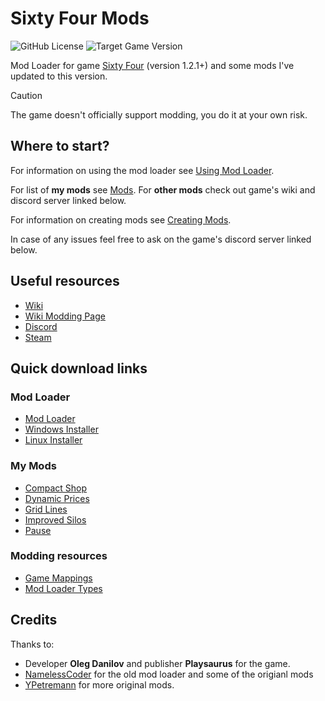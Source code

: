 # Sixty Four Mods

![GitHub License](https://img.shields.io/github/license/rafalberezin/sixty-four-mods?style=for-the-badge)
![Target Game Version](https://img.shields.io/badge/Target_Game_Version-1.2.1-blue?style=for-the-badge)

Mod Loader for game
[Sixty Four](https://store.steampowered.com/app/2659900/Sixty_Four/) (version
1.2.1+) and some mods I've updated to this version.

> [!CAUTION]
>
> The game doesn't officially support modding, you do it at your own risk.

## Where to start?

For information on using the mod loader see
[Using Mod Loader](./01-using-mod-loader.md).

For list of **my mods** see [Mods](./02-mods.md). For **other mods** check out
game's wiki and discord server linked below.

For information on creating mods see
[Creating Mods](./03-creating-mods/00-introduction.md).

In case of any issues feel free to ask on the game's discord server linked
below.

## Useful resources

- [Wiki](https://sixtyfour.game-vault.net/wiki/Main_Page)
- [Wiki Modding Page](https://sixtyfour.game-vault.net/wiki/Modding:Index)
- [Discord](https://discord.com/invite/7YXd3tScqS)
- [Steam](https://store.steampowered.com/app/2659900/Sixty_Four/)

## Quick download links

### Mod Loader

- [Mod Loader](https://github.com/rafalberezin/sixty-four-mods/releases/download/modloader-latest/modloader.js)
- [Windows Installer](https://github.com/rafalberezin/sixty-four-mods/releases/download/modloader-latest/modloader-installer-windows.exe)
- [Linux Installer](https://github.com/rafalberezin/sixty-four-mods/releases/download/modloader-latest/modloader-installer-linux)

### My Mods

- [Compact Shop](https://github.com/rafalberezin/sixty-four-mods/releases/download/compact-shop-latest/compact-shop.js)
- [Dynamic Prices](https://github.com/rafalberezin/sixty-four-mods/releases/download/dynamic-prices-latest/dynamic-prices.js)
- [Grid Lines](https://github.com/rafalberezin/sixty-four-mods/releases/download/grid-lines-latest/grid-lines.js)
- [Improved Silos](https://github.com/rafalberezin/sixty-four-mods/releases/download/improved-silos-latest/improved-silos.js)
- [Pause](https://github.com/rafalberezin/sixty-four-mods/releases/download/pause-latest/pause.js)

### Modding resources

- [Game Mappings](https://github.com/rafalberezin/sixty-four-mods/releases/download/mappings-latest/game.d.ts)
- [Mod Loader Types](https://github.com/rafalberezin/sixty-four-mods/releases/download/modloader-latest/modloader.d.ts)

## Credits

Thanks to:

- Developer **Oleg Danilov** and publisher **Playsaurus** for the game.
- [NamelessCoder](https://github.com/NamelessCoder) for the old mod loader and
  some of the origianl mods
- [YPetremann](https://github.com/YPetremann) for more original mods.
